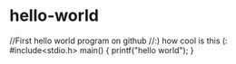 # hello-world
//First hello world program on github
//:) how cool is this (:
#include<stdio.h>
main()
{ 
printf("hello world");
}
